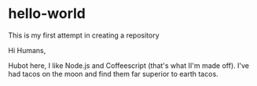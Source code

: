 # hello-world
This is my first attempt in creating a repository

Hi Humans,

Hubot here, I like Node.js and Coffeescript (that's what II'm made off).
I've had tacos on the moon and find them far superior to earth tacos.

